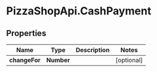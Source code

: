 # PizzaShopApi.CashPayment

## Properties

Name | Type | Description | Notes
------------ | ------------- | ------------- | -------------
**changeFor** | **Number** |  | [optional] 


